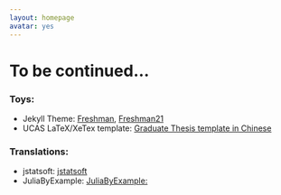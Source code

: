 ```yaml
---
layout: homepage
avatar: yes
---
```


# To be continued...


### Toys:

- Jekyll Theme: [Freshman](https://github.com/yulijia/freshman), [Freshman21](https://github.com/yulijia/freshman21)
- UCAS LaTeX/XeTex template: [Graduate Thesis template in Chinese](https://github.com/yulijia/LaTeX_UCASthesis)

### Translations:

- jstatsoft: [jstatsoft](https://github.com/yulijia/jstatsoft)
- JuliaByExample: [JuliaByExample:](https://github.com/yulijia/JuliaByExample)
